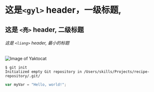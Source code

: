 # 这是`<gyl>` header，一级标题,

## 这是 `<亮>` header, 二级标题

###### 这是 `<liang>` header, 最小的标题
![Image of Yaktocat](https://octodex.github.com/images/yaktocat.png)
```
$ git init
Initialized empty Git repository in /Users/skills/Projects/recipe-repository/.git/
```
``` javascript
var myVar = "Hello, world!";
```

